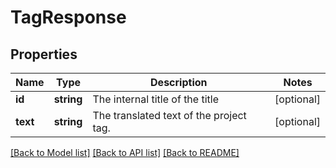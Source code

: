 # TagResponse

## Properties
Name | Type | Description | Notes
------------ | ------------- | ------------- | -------------
**id** | **string** | The internal title of the title | [optional] 
**text** | **string** | The translated text of the project tag. | [optional] 

[[Back to Model list]](../README.md#documentation-for-models) [[Back to API list]](../README.md#documentation-for-api-endpoints) [[Back to README]](../README.md)



